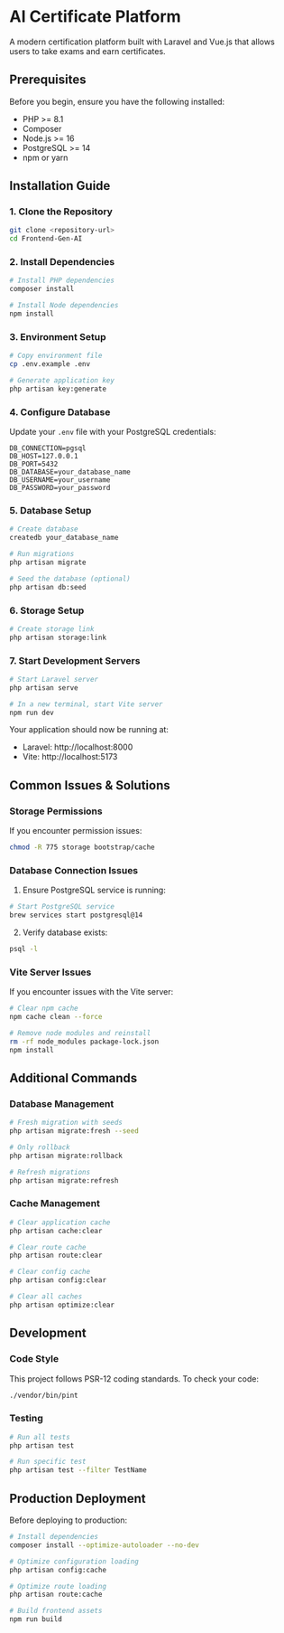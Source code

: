 # AI Certificate Platform

A modern certification platform built with Laravel and Vue.js that allows users to take exams and earn certificates.

## Prerequisites

Before you begin, ensure you have the following installed:
- PHP >= 8.1
- Composer
- Node.js >= 16
- PostgreSQL >= 14
- npm or yarn

## Installation Guide

### 1. Clone the Repository
```bash
git clone <repository-url>
cd Frontend-Gen-AI
```

### 2. Install Dependencies
```bash
# Install PHP dependencies
composer install

# Install Node dependencies
npm install
```

### 3. Environment Setup
```bash
# Copy environment file
cp .env.example .env

# Generate application key
php artisan key:generate
```

### 4. Configure Database
Update your `.env` file with your PostgreSQL credentials:
```env
DB_CONNECTION=pgsql
DB_HOST=127.0.0.1
DB_PORT=5432
DB_DATABASE=your_database_name
DB_USERNAME=your_username
DB_PASSWORD=your_password
```

### 5. Database Setup
```bash
# Create database
createdb your_database_name

# Run migrations
php artisan migrate

# Seed the database (optional)
php artisan db:seed
```

### 6. Storage Setup
```bash
# Create storage link
php artisan storage:link
```

### 7. Start Development Servers
```bash
# Start Laravel server
php artisan serve

# In a new terminal, start Vite server
npm run dev
```

Your application should now be running at:
- Laravel: http://localhost:8000
- Vite: http://localhost:5173

## Common Issues & Solutions

### Storage Permissions
If you encounter permission issues:
```bash
chmod -R 775 storage bootstrap/cache
```

### Database Connection Issues
1. Ensure PostgreSQL service is running:
```bash
# Start PostgreSQL service
brew services start postgresql@14
```

2. Verify database exists:
```bash
psql -l
```

### Vite Server Issues
If you encounter issues with the Vite server:
```bash
# Clear npm cache
npm cache clean --force

# Remove node modules and reinstall
rm -rf node_modules package-lock.json
npm install
```

## Additional Commands

### Database Management
```bash
# Fresh migration with seeds
php artisan migrate:fresh --seed

# Only rollback
php artisan migrate:rollback

# Refresh migrations
php artisan migrate:refresh
```

### Cache Management
```bash
# Clear application cache
php artisan cache:clear

# Clear route cache
php artisan route:clear

# Clear config cache
php artisan config:clear

# Clear all caches
php artisan optimize:clear
```

## Development

### Code Style
This project follows PSR-12 coding standards. To check your code:
```bash
./vendor/bin/pint
```

### Testing
```bash
# Run all tests
php artisan test

# Run specific test
php artisan test --filter TestName
```

## Production Deployment

Before deploying to production:
```bash
# Install dependencies
composer install --optimize-autoloader --no-dev

# Optimize configuration loading
php artisan config:cache

# Optimize route loading
php artisan route:cache

# Build frontend assets
npm run build
```
